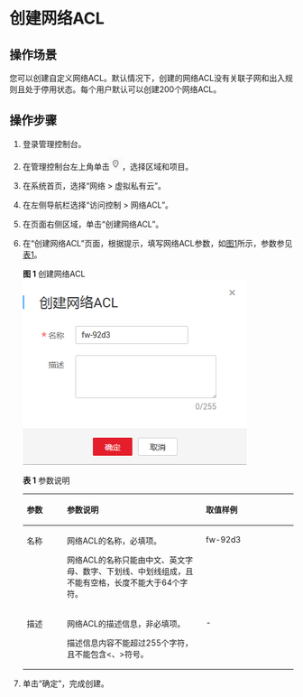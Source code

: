 # 创建网络ACL<a name="zh-cn_topic_0051746698"></a>

## 操作场景<a name="section61389724143414"></a>

您可以创建自定义网络ACL。默认情况下，创建的网络ACL没有关联子网和出入规则且处于停用状态。每个用户默认可以创建200个网络ACL。

## 操作步骤<a name="section4636069144430"></a>

1.  登录管理控制台。

1.  在管理控制台左上角单击![](figures/icon-region.png)，选择区域和项目。
2.  在系统首页，选择“网络 \> 虚拟私有云”。
3.  在左侧导航栏选择“访问控制 \> 网络ACL”。
4.  在页面右侧区域，单击“创建网络ACL”。
5.  在“创建网络ACL”页面，根据提示，填写网络ACL参数，如[图1](#fig76501936420)所示，参数参见[表1](#table145313414319)。

    **图 1**  创建网络ACL<a name="fig76501936420"></a>  
    ![](figures/创建网络ACL.png "创建网络ACL")

    **表 1**  参数说明

    <a name="table145313414319"></a>
    <table><thead align="left"><tr id="row05304110314"><th class="cellrowborder" valign="top" width="14.85%" id="mcps1.2.4.1.1"><p id="p5530411336"><a name="p5530411336"></a><a name="p5530411336"></a>参数</p>
    </th>
    <th class="cellrowborder" valign="top" width="51.32%" id="mcps1.2.4.1.2"><p id="p35314117314"><a name="p35314117314"></a><a name="p35314117314"></a>参数说明</p>
    </th>
    <th class="cellrowborder" valign="top" width="33.83%" id="mcps1.2.4.1.3"><p id="p75313411731"><a name="p75313411731"></a><a name="p75313411731"></a>取值样例</p>
    </th>
    </tr>
    </thead>
    <tbody><tr id="row2053541033"><td class="cellrowborder" valign="top" width="14.85%" headers="mcps1.2.4.1.1 "><p id="p155314118320"><a name="p155314118320"></a><a name="p155314118320"></a>名称</p>
    </td>
    <td class="cellrowborder" valign="top" width="51.32%" headers="mcps1.2.4.1.2 "><p id="p105334113312"><a name="p105334113312"></a><a name="p105334113312"></a>网络ACL的名称，必填项。</p>
    <p id="p453441837"><a name="p453441837"></a><a name="p453441837"></a>网络ACL的名称只能由中文、英文字母、数字、下划线、中划线组成，且不能有空格，长度不能大于64个字符。</p>
    </td>
    <td class="cellrowborder" valign="top" width="33.83%" headers="mcps1.2.4.1.3 "><p id="p15319411234"><a name="p15319411234"></a><a name="p15319411234"></a>fw-92d3</p>
    </td>
    </tr>
    <tr id="row1753541637"><td class="cellrowborder" valign="top" width="14.85%" headers="mcps1.2.4.1.1 "><p id="p16535411332"><a name="p16535411332"></a><a name="p16535411332"></a>描述</p>
    </td>
    <td class="cellrowborder" valign="top" width="51.32%" headers="mcps1.2.4.1.2 "><p id="p55384117316"><a name="p55384117316"></a><a name="p55384117316"></a>网络ACL的描述信息，非必填项。</p>
    <p id="p185324110315"><a name="p185324110315"></a><a name="p185324110315"></a>描述信息内容不能超过255个字符，且不能包含&lt;、&gt;符号。</p>
    </td>
    <td class="cellrowborder" valign="top" width="33.83%" headers="mcps1.2.4.1.3 "><p id="p95315415313"><a name="p95315415313"></a><a name="p95315415313"></a>-</p>
    </td>
    </tr>
    </tbody>
    </table>

6.  单击“确定”，完成创建。

